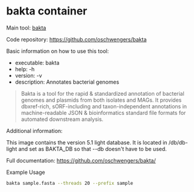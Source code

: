 # bakta container

Main tool: [bakta](https://github.com/oschwengers/bakta)

Code repository: https://github.com/oschwengers/bakta

Basic information on how to use this tool:
- executable: bakta
- help: -h
- version: -v
- description: Annotates bacterial genomes

> Bakta is a tool for the rapid & standardized annotation of bacterial genomes and plasmids from both isolates and MAGs. It provides dbxref-rich, sORF-including and taxon-independent annotations in machine-readable JSON & bioinformatics standard file formats for automated downstream analysis.

Additional information:

This image contains the version 5.1 light database. It is located in /db/db-light and set as BAKTA_DB so that --db doesn't have to be used.

Full documentation: https://github.com/oschwengers/bakta/

Example Usage
```bash
bakta sample.fasta --threads 20 --prefix sample 
```
